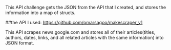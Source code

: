 This API challenge gets the JSON from the API that I created, and stores the information into a map of structs. 

##the API I used:
https://github.com/omarsagoo/makescraper_v1

This API scrapes news.google.com and stores all of their articles(titles, authors, dates, links, and all related articles with the same information) into JSON format.